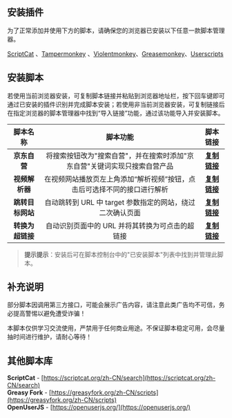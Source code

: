 ## 安装插件
    
为了正常添加并使用下方的脚本，请确保您的浏览器已安装以下任意一款脚本管理器。  
    
[ScriptCat](https://docs.scriptcat.org/) 、[Tampermonkey](https://www.tampermonkey.net/) 、[Violentmonkey](https://violentmonkey.github.io/)、[Greasemonkey](https://addons.mozilla.org/en-US/firefox/addon/greasemonkey/)、[Userscripts](https://apps.apple.com/us/app/userscripts/id1463298887)  
    
## 安装脚本
    
若使用当前浏览器安装，可复制脚本链接并粘贴到浏览器地址栏，按下回车键即可通过已安装的插件识别并完成脚本安装；若使用非当前浏览器安装，可复制链接后在指定浏览器的脚本管理器中找到“导入链接”功能，通过该功能导入并安装脚本。  
    
| 脚本名称 | 脚本功能 | 脚本链接 |
| :----: | :----: | :----: |
| **京东自营** | 将搜索按钮改为"搜索自营"，并在搜索时添加"京东自营"关键词实现只搜索自营产品 | **[复制链接](https://raw.githubusercontent.com/LuanJian/Script/refs/heads/main/Script/jd_search_self.users.js)** |    
| **视频解析器** | 在视频网站播放页左上角添加“解析视频”按钮，点击后可选择不同的接口进行解析 | **[复制链接](https://raw.githubusercontent.com/LuanJian/Script/refs/heads/main/Script/video-parser.users.js)** |    
| **跳转目标网站** | 自动跳转到 URL 中 target 参数指定的网站，绕过二次确认页面 | **[复制链接](https://raw.githubusercontent.com/LuanJian/Script/refs/heads/main/Script/auto-jump.user.js)** |    
| **转换为超链接** | 自动识别页面中的 URL 并将其转换为可点击的超链接 | **[复制链接](https://raw.githubusercontent.com/LuanJian/Script/refs/heads/main/Script/url-auto-link.user.js)** |
    
> **提示提示**：安装后可在脚本控制台中的"已安装脚本"列表中找到并管理此脚本。
    
## 补充说明
    
部分脚本因调用第三方接口，可能会展示广告内容，请注意此类广告均不可信，务必提高警惕以避免遭受诈骗！
    
本脚本仅供学习交流使用，严禁用于任何商业用途。不保证脚本稳定可用，会尽量抽时间进行维护，请耐心等待！

## 其他脚本库

**ScriptCat** - [https://scriptcat.org/zh-CN/search](https://scriptcat.org/zh-CN/search)  
**Greasy Fork** - [https://greasyfork.org/zh-CN/scripts](https://greasyfork.org/zh-CN/scripts)    
**OpenUserJS** - [https://openuserjs.org/](https://openuserjs.org/)
